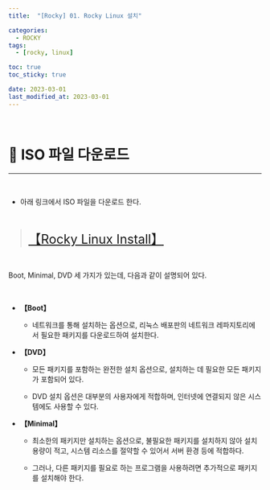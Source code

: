 ```yaml
---
title:  "[Rocky] 01. Rocky Linux 설치" 

categories:
  - ROCKY
tags:
  - [rocky, linux]

toc: true
toc_sticky: true

date: 2023-03-01
last_modified_at: 2023-03-01
---
```

<br>

# 🔔 ISO 파일 다운로드 
---

<style>
table {
    font-size: 12pt;
}
table th:first-of-type {
    width: 5%;
}
table th:nth-of-type(2) {
    width: 15%;
}
table th:nth-of-type(3) {
    width: 50%;
}
table th:nth-of-type(4) {
    width: 30%;
} 
big { 
    font-size: 25px 
}
</style>

<br>

+ 아래 링크에서 ISO 파일을 다운로드 한다. 

<br>

> <big> [【Rocky Linux Install】](https://rockylinux.org/ko/download) </big>

<br>

Boot, Minimal, DVD 세 가지가 있는데, 다음과 같이 설명되어 있다.

<br>

+ **【Boot】**

    + 네트워크를 통해 설치하는 옵션으로, 리눅스 배포판의 네트워크 레파지토리에서 필요한 패키지를 다운로드하여 설치한다. <br>


+ **【DVD】**

    + 모든 패키지를 포함하는 완전한 설치 옵션으로, 설치하는 데 필요한 모든 패키지가 포함되어 있다.

    + DVD 설치 옵션은 대부분의 사용자에게 적합하며, 인터넷에 연결되지 않은 시스템에도 사용할 수 있다. <br>


+ **【Minimal】**

    + 최소한의 패키지만 설치하는 옵션으로, 불필요한 패키지를 설치하지 않아 설치 용량이 적고, 시스템 리소스를 절약할 수 있어서 서버 환경 등에 적합하다.

    +  그러나, 다른 패키지를 필요로 하는 프로그램을 사용하려면 추가적으로 패키지를 설치해야 한다.